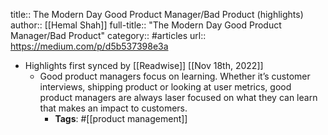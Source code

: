 title:: The Modern Day Good Product Manager/Bad Product (highlights)
author:: [[Hemal Shah]]
full-title:: "The Modern Day Good Product Manager/Bad Product"
category:: #articles
url:: https://medium.com/p/d5b537398e3a

- Highlights first synced by [[Readwise]] [[Nov 18th, 2022]]
	- Good product managers focus on learning. Whether it’s customer interviews, shipping product or looking at user metrics, good product managers are always laser focused on what they can learn that makes an impact to customers.
		- **Tags**: #[[product management]]